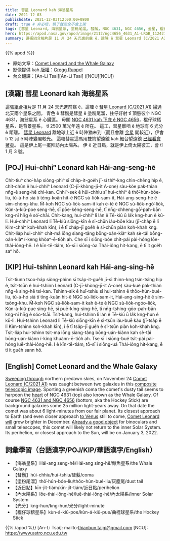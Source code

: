```yaml
---
title: 彗星 Leonard kah 海翁星系
date: 2021-12-03
publishdate: 2021-12-03T12:00:00+0800
draft: true # 非必填，填了就完全不會上架
tags: [彗星 Leonard, 海翁星系, 塗粉尾溜, 彗鬚, NGC 4631, NGC 4656, 金星, 棍仔球桮星系]
hero: https://apod.nasa.gov/apod/image/2112/ngc4656_4631_A1-LRGB_112421_1024px.jpg
summary: 這張組合相片是 11 月 24 天光進前翕 ê，這陣 ê 彗星 Leonard (C/2021 A1) 掃過 北天兩个星系之間。
---
```


{{% apod %}}

- 原始文章：[Comet Leonard and the Whale Galaxy](https://apod.nasa.gov/apod/ap211203.html)
- 影像提供 kah [版權][copyright]：[Gregg Ruppel](http://www.greggsastronomy.com/)
- 台文翻譯：[An-Li Tsai][An-Li Tsai] ([NCU][NCU])

## [漢羅] 彗星 Leonard kah 海翁星系
[這張組合相片][composite telescopic image]是 11 月 24 天光進前翕 ê，這陣 ê [彗星 Leonard (C/2021 A1)][Comet Leonard (C/2021 A1)] [掃過][Sweeping through] 北天兩个星系之間。
青色 ê 彗鬚是彗星 ê 塗粉尾溜，拄仔好射 tī 頂懸彼个 NGC 4631，海翁星系 ê 心臟區。
毋閣 [NGC 4631 kah 下底 ê NGC 4656][NGC 4631 and NGC 4656]，棍仔球桮星系，是背景星系， tī 2500 萬光年遠 ê 所在。
這工，彗星離咱 ê 地球有 6 光分 ê 距離。
[彗星 Leonard][Comet Leonard will] 離地球上近 ê 時陣猶未到（而且會離 [金星][to Venus] 閣較近），伊會 tī 12 月 ê 時陣變閣較光。
這粒彗星這馬用雙筒望遠鏡 kah 細台望遠鏡 [已經看會著矣][Already a good object]。
這是伊上尾一擺拜訪內太陽系。
伊 ê 近日點，就是伊上倚太陽彼工，會 tī 1 月 3 號。

## [POJ] Hui-chhiⁿ Leonard kah Hái-ang-seng-hē
Chit-tiuⁿ cho͘-ha̍p siòng-phìⁿ sī cha̍p-it-goe̍h jī-sì thiⁿ-kng chìn-chêng hip ê, chi̍t-chūn ê hui-chhiⁿ Leonard (C-jī-khòng-jī-it A-one) sàu-kòe pak-thian nn̄g-ê seng-hē chi-kan.
Chhiⁿ-sek ê hūi-chhiu sī hui-chhiⁿ ê thô͘-hún-bóe-liu, tú-á-hó siā tī téng-koân hit-ê NGC sù-lio̍k-sam-it, Hái-ang-seng-hē ê sim-chōng-khu.
M̄-koh NGC sù-lio̍k-sam-it kah ē-té ê NGC sù-lio̍k-ngó͘-lio̍k, Kùn-á-kiû-poe seng-hē, sī pōe-kéng-seng-hē, tī nn̄g-chheng-gō͘-pah-bān kng-nî hn̄g ê só͘-chāi.
Chi̍t-kang, hui-chhiⁿ lî lán ê Tē-kiû ū la̍k kng-hun ê kū-lî.
Hui-chhiⁿ Leonard lî Tē-kiû siōng-kīn ê sî-chūn iáu-bōe kàu (jī-cha̍p ē lî Kim-chhiⁿ koh-khah kīn), i ē tī cha̍p-jī goe̍h ê sî-chūn piàn koh-khah kng.
Chit-lia̍p hui-chhiⁿ chit-má iōng siang-tâng bōng-oán-kiàⁿ kah sè-tâi bōng-oán-kiàⁿ í-keng khòaⁿ-ē-tio̍h ah.
Che sī i siōng-bóe chi̍t-pái pài-hóng lōe-thài-iông-hē.
I ê kīn-tē-tiám, tō-sī i siōng-óa Thài-iông hit-kang, ē tī it goe̍h saⁿ hō.

## [KIP]  Hui-tshinn Leonard kah Hái-ang-sing-hē
Tsit-tiunn tsoo-ha̍p siòng-phìnn sī tsa̍p-it-gue̍h jī-sì thinn-kng tsìn-tsîng hip ê, tsi̍t-tsūn ê hui-tshinn Leonard (C-jī-khòng-jī-it A-one) sàu-kuè pak-thian nn̄g-ê sing-hē tsi-kan.
Tshinn-sik ê huī-tshiu sī hui-tshinn ê thôo-hún-bué-liu, tú-á-hó siā tī tíng-kuân hit-ê NGC sù-lio̍k-sam-it, Hái-ang-sing-hē ê sim-tsōng-khu.
M̄-koh NGC sù-lio̍k-sam-it kah ē-té ê NGC sù-lio̍k-ngóo-lio̍k, Kùn-á-kiû-pue sing-hē, sī puē-kíng-sing-hē, tī nn̄g-tshing-gōo-pah-bān kng-nî hn̄g ê sóo-tsāi.
Tsi̍t-kang, hui-tshinn lî lán ê Tē-kiû ū la̍k kng-hun ê kū-lî.
Hui-tshinn Leonard lî Tē-kiû siōng-kīn ê sî-tsūn iáu-buē kàu (jī-tsa̍p ē lî Kim-tshinn koh-khah kīn), i ē tī tsa̍p-jī gue̍h ê sî-tsūn piàn koh-khah kng.
Tsit-lia̍p hui-tshinn tsit-má iōng siang-tâng bōng-uán-kiànn kah sè-tâi bōng-uán-kiànn í-king khuànn-ē-tio̍h ah.
Tse sī i siōng-bué tsi̍t-pái pài-hóng luē-thài-iông-hē.
I ê kīn-tē-tiám, tō-sī i siōng-uá Thài-iông hit-kang, ē tī it gue̍h sann hō.

## [English] Comet Leonard and the Whale Galaxy
[Sweeping through][Sweeping through] northern predawn skies, on November 24 [Comet Leonard (C/2021 A1)][Comet Leonard (C/2021 A1)] was caught between two galaxies in this [composite telescopic image][composite telescopic image].
Sporting a greenish coma the comet's dusty tail seems to harpoon the [heart][heart] of NGC 4631 (top) also known as the Whale Galaxy.
Of course [NGC 4631 and NGC 4656][NGC 4631 and NGC 4656] (bottom, aka the Hockey Stick) are background galaxies some 25 million light-years away.
On that date the comet was about 6 light-minutes from our fair planet.
Its closest approach to Earth (and even closer approach [to Venus][to Venus] still to come, [Comet Leonard will][Comet Leonard will] grow brighter in December.
[Already a good object][Already a good object] for binoculars and small telescopes, this comet will likely not return to the inner Solar System.
Its perihelion, or closest approach to the Sun, will be on January 3, 2022.

## 詞彙學習（台語漢字/POJ/KIP/華語漢字/English）
- 【海翁星系】Hái-ang seng-hē/Hái-ang sing-hē/鯨魚星系/the Whale Galaxy
- 【彗鬚】hūi-chhiu/huī-tshiu/彗髮/coma
- 【塗粉尾溜】thô͘-hún-bóe-liu/thôo-hún-bué-liu/灰塵尾/dust tail
- 【近日點】kīn-ji̍t-tiám/kīn-ji̍t-tiám/近日點/perihelion
- 【內太陽系】lōe-thài-iông-hē/luē-thài-iông-hē/內太陽系/inner Solar System
- 【光分】kng-hun/kng-hun/光分/light-minute
- 【棍仔球桮星系】kùn-á-kiû-poe/kùn-á-kiû-pue/曲棍球星系/the Hockey Stick


{{% /apod %}}
[An-Li Tsai]: mailto:thianbun.taigi@gmail.com
[NCU]: https://www.astro.ncu.edu.tw

[copyright]: https://apod.nasa.gov/apod/fap/lib/about_apod.html#srapply

[Sweeping through]:https://apod.nasa.gov/apod/ap211121.html
[Comet Leonard (C/2021 A1)]:https://theskylive.com/cometleonard-info
[composite telescopic image]:http://www.greggsastronomy.com/c2021%20A1%20Leonard.html
[heart]:https://apod.nasa.gov/apod/ap100517.html
[NGC 4631 and NGC 4656]:https://apod.nasa.gov/apod/ap090821.html
[to Venus]:https://arxiv.org/abs/2107.12370
[Comet Leonard will]:https://earthsky.org/astronomy-essentials/comet-leonard-might-become-2021s-brightest-2022/
[Already a good object]:https://solarsystem.nasa.gov/resources/2671/whats-up-december-2021/
